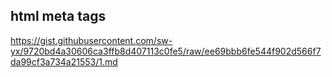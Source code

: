 ## html meta tags 

https://gist.githubusercontent.com/sw-yx/9720bd4a30606ca3ffb8d407113c0fe5/raw/ee69bbb6fe544f902d566f7da99cf3a734a21553/1.md 

